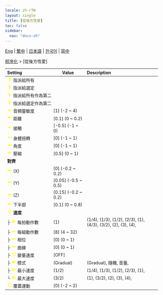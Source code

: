 ```yaml
---
locale: zh-rTW
layout: single
title: [從後方性愛]
toc: false
sidebar:
  nav: "docs-zh"
---
```

[Eng](/dancexr/menu/2025.4/motion/sex_from_behind) | [繁中](/tw/dancexr/menu/2025.4/motion/sex_from_behind) | [日本語](/jp/dancexr/menu/2025.4/motion/sex_from_behind) | [한국어](/kr/dancexr/menu/2025.4/motion/sex_from_behind) | [简中](/zh/dancexr/menu/2025.4/motion/sex_from_behind)

[程序化](../menu#程序化) > [從後方性愛]



| Setting | Value | Description |
| :--- | --- | :--- |
|<nobr>![motion icon](/images/icon/ic_motion.png) 指派給所有</nobr>|| 
|<nobr>![motion icon](/images/icon/ic_motion.png) 指派給選定</nobr>|| 
|<nobr>![motion icon](/images/icon/ic_motion.png) 指派給所有作為第二</nobr>|| 
|<nobr>![motion icon](/images/icon/ic_motion.png) 指派給選定作為第二</nobr>|| 
|<nobr>![slider icon](/images/icon/ic_slider.png) 音頻靈敏度</nobr>| [1] (-2 ~ 4) | 
|<nobr>![slider icon](/images/icon/ic_slider.png) 距離</nobr>| [0.1] (0 ~ 0.2) | 
|<nobr>![slider icon](/images/icon/ic_slider.png) 接觸</nobr>| [-0.5] (-1 ~ 0) | 
|<nobr>![slider icon](/images/icon/ic_slider.png) 身體扭轉</nobr>| [0] (-1 ~ 1) | 
|<nobr>![slider icon](/images/icon/ic_slider.png) 角度</nobr>| [0] (-1 ~ 1) | 
|<nobr>![slider icon](/images/icon/ic_slider.png) 壓縮</nobr>| [0.5] (0 ~ 1) | 
|<nobr> <b>對齊</b></nobr>|| 
|<nobr>![slider icon](/images/icon/ic_slider.png) (X)</nobr>| [0] (-0.2 ~ 0.2) | 
|<nobr>![slider icon](/images/icon/ic_slider.png) (Y)</nobr>| [0.05] (-0.5 ~ 0.5) | 
|<nobr>![slider icon](/images/icon/ic_slider.png) (Z)</nobr>| [0.15] (-0.2 ~ 0.2) | 
|<nobr>![slider icon](/images/icon/ic_slider.png) 下半部</nobr>| [0.1] (0 ~ 0.8) | 
|<nobr>![tune icon](/images/icon/ic_tune.png) <b>速度</b></nobr>| | 
|<nobr>├&nbsp;![toggle_on icon](/images/icon/ic_toggle_on.png) 每拍動作數</nobr>| (1) | (1/4), (1/3), (1/2), (2/3), (1), (4/3), (3/2), (2), (3), (4), 
|<nobr>├&nbsp;![slider icon](/images/icon/ic_slider.png) 每組動作數</nobr>| [8] (4 ~ 32) | 
|<nobr>├&nbsp;![slider icon](/images/icon/ic_slider.png) 相位</nobr>| [0] (0 ~ 1) | 
|<nobr>├&nbsp;![slider icon](/images/icon/ic_slider.png) 曲線</nobr>| [0] (0 ~ 1) | 
|<nobr>├&nbsp;![check_off icon](/images/icon/ic_check_off.png) 變量速度</nobr>| [OFF] | 
|<nobr>├&nbsp;![toggle_on icon](/images/icon/ic_toggle_on.png) 模式</nobr>| (Gradual) | (Gradual), 隨機, 音量, 
|<nobr>├&nbsp;![toggle_on icon](/images/icon/ic_toggle_on.png) 最小速度</nobr>| (1/2) | (1/4), (1/3), (1/2), (2/3), (1), 
|<nobr>└&nbsp;![toggle_on icon](/images/icon/ic_toggle_on.png) 最大速度</nobr>| (3/2) | (1), (3/2), (2), (3), (4), 
|<nobr>![check_off icon](/images/icon/ic_check_off.png) 覆蓋運動</nobr>| [0] (-2 ~ 2) | 
